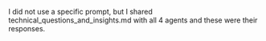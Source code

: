 I did not use a specific prompt, but I shared technical_questions_and_insights.md with all 4 agents and these were their responses.